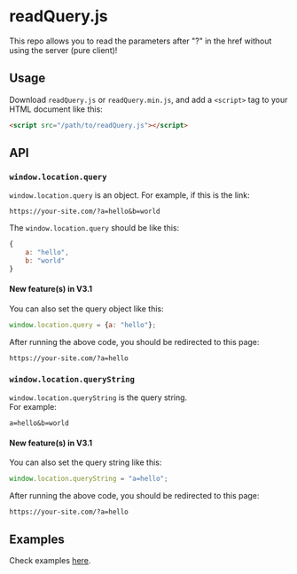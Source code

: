 # readQuery.js
This repo allows you to read the parameters after "?" in the href without using the server (pure client)!
## Usage 
Download `readQuery.js` or `readQuery.min.js`, and add a `<script>` tag to your HTML document like this:
```html
<script src="/path/to/readQuery.js"></script>
```
## API
### `window.location.query` 
`window.location.query` is an object.
For example, if this is the link:
```
https://your-site.com/?a=hello&b=world
```
The `window.location.query` should be like this:
```javascript
{
    a: "hello",
    b: "world"
}
```
#### New feature(s) in V3.1
You can also set the query object like this:
```javascript
window.location.query = {a: "hello"};
```
After running the above code, you should be redirected to this page:
```
https://your-site.com/?a=hello
```
### `window.location.queryString` 
`window.location.queryString` is the query string.  
For example:
```
a=hello&b=world
```
#### New feature(s) in V3.1
You can also set the query string like this:
```javascript
window.location.queryString = "a=hello";
```
After running the above code, you should be redirected to this page:
```
https://your-site.com/?a=hello
```
## Examples
Check examples [here](examples/).